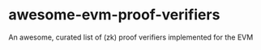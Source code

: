 # awesome-evm-proof-verifiers
An awesome, curated list of (zk) proof verifiers implemented for the EVM
